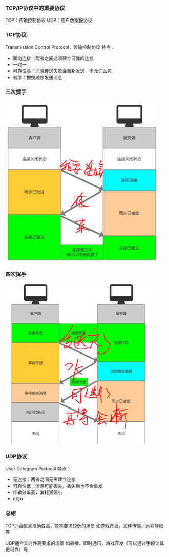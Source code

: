 ### TCP/IP协议中的重要协议
TCP：传输控制协议
UDP：用户数据报协议

### TCP协议
Transmission Control Protocol，传输控制协议
特点：
- 面向连接：两者之间必须建立可靠的连接
- 一对一
- 可靠性高：消息传送失败会重新发送，不允许丢包
- 有序：按照顺序发送消息

### 三次握手
![](../../img/beishang20250218101259410.png)
### 四次挥手
![](../../img/beishang20250218101311290.png)
### UDP协议
User Datagram Protocol
特点：
- 无连接：两者之间无需建立连接
- 可靠性低：消息可能丢失，丢失后也不会重发
- 传输效率高，消耗资源小
- n对n

### 总结
TCP适合信息准确性高，效率要求较低的场景
如游戏开发，文件传输，远程登陆等

UDP适合实时性高要求的场景
如直播，即时通讯，游戏开发（可以通过手段让其更可靠）等
